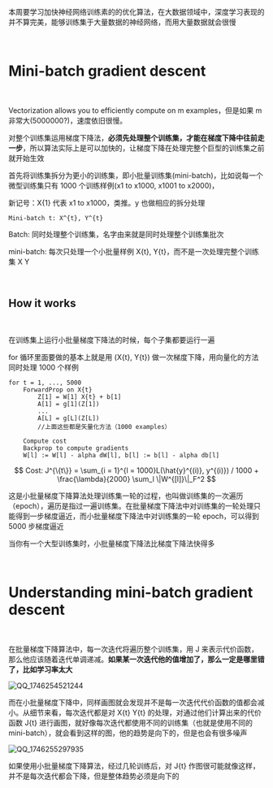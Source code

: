 <p>本周要学习加快神经网络训练素的的优化算法，在大数据领域中，深度学习表现的并不算完美，能够训练集于大量数据的神经网络，而用大量数据就会很慢</p>
 
</br>

# Mini-batch gradient descent

</br>

<p>Vectorization allows you to efficiently compute on m examples，但是如果 m 非常大(5000000?)，速度依旧很慢。</p>

<p>对整个训练集运用梯度下降法，<b>必须先处理整个训练集，才能在梯度下降中往前走一步</b>，所以算法实际上是可以加快的，让梯度下降在处理完整个巨型的训练集之前就开始生效</p>

<p>首先将训练集拆分为更小的训练集，即小批量训练集(mini-batch)，比如说每一个微型训练集只有 1000 个训练样例(x1 to x1000, x1001 to x2000)，</p>

<p>新记号：X{1} 代表 x1 to x1000，类推。y 也做相应的拆分处理</p>

`Mini-batch t: X^{t}, Y^{t}`

<p>Batch: 同时处理整个训练集，名字由来就是同时处理整个训练集批次</p>

<p>mini-batch: 每次只处理一个小批量样例 X{t}, Y{t}，而不是一次处理完整个训练集 X Y  </p>

</br>

## How it works

</br>

<p>在训练集上运行小批量梯度下降法的时候，每个子集都要运行一遍</p>

<p>for 循环里面要做的基本上就是用 (X{t}, Y{t}) 做一次梯度下降，用向量化的方法同时处理 1000 个样例</p>

```
for t = 1, ..., 5000
    ForwardProp on X{t}
        Z[1] = W[1] X{t} + b[1]
        A[1] = g[1](Z[1])
        ...
        A[L] = g[L](Z[L])
        //上面这些都是矢量化方法（1000 examples）

    Compute cost
    Backprop to compute gradients
    W[l] := W[l] - alpha dW[l], b[l] := b[l] - alpha db[l]
```

$$
Cost: J^{\{t\}} = \sum_{i = 1}^{l = 1000}L(\hat{y}^{(i)}, y^{(i)}) / 1000 + \frac{\lambda}{2000} \sum_l \|W^{[l]}\|_F^2
$$

<p>这是小批量梯度下降算法处理训练集一轮的过程，也叫做训练集的一次遍历（epoch），遍历是指过一遍训练集。在批量梯度下降法中对训练集的一轮处理只能得到一步梯度逼近，而小批量梯度下降法中对训练集的一轮 epoch，可以得到 5000 步梯度逼近</p>

<p>当你有一个大型训练集时，小批量梯度下降法比梯度下降法快得多</p>

</br>

# Understanding mini-batch gradient descent

</br>

<p>在批量梯度下降算法中，每一次迭代将遍历整个训练集，用 J 来表示代价函数，那么他应该随着迭代单调递减。<b>如果某一次迭代他的值增加了，那么一定是哪里错了，比如学习率太大</b></p>

![QQ_1746254521244](https://github.com/user-attachments/assets/3b91b052-81c7-4496-8d2f-d72c9ea1e31f)

<p>而在小批量梯度下降中，同样画图就会发现并不是每一次迭代代价函数的值都会减小。从细节来看，每次迭代都是对 X{t} Y{t} 的处理，对通过他们计算出来的代价函数 J{t} 进行画图，就好像每次迭代都使用不同的训练集（也就是使用不同的 mini-batch），就会看到这样的图，他的趋势是向下的，但是也会有很多噪声</p>

![QQ_1746255297935](https://github.com/user-attachments/assets/00391dab-ed0a-4bb5-aeb0-ffda7636bf40)

<p>如果使用小批量梯度下降算法，经过几轮训练后，对 J{t} 作图很可能就像这样，并不是每次迭代都会下降，但是整体趋势必须是向下的</p>













































































































































































































